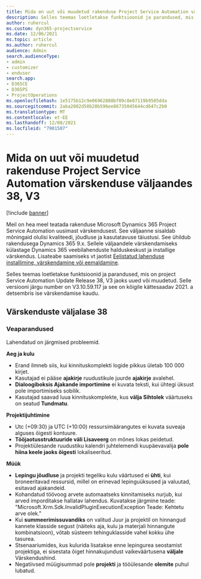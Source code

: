 ```yaml
---
title: Mida on uut või muudetud rakenduse Project Service Automation värskenduse väljaandes 38, V3
description: Selles teemas loetletakse funktsioonid ja parandused, mis on saadaval rakenduse Microsoft Dynamics 365 Project Service Automation värskenduse väljaandes 38, V3.
author: ruhercul
ms.custom: dyn365-projectservice
ms.date: 12/06/2021
ms.topic: article
ms.author: ruhercul
audience: Admin
search.audienceType:
- admin
- customizer
- enduser
search.app:
- D365CE
- D365PS
- ProjectOperations
ms.openlocfilehash: 1e5175b12c9e06962888bf09c8e07119b9505dda
ms.sourcegitcommit: 2aba2082d50b20b596ee86735045644cd647c2b0
ms.translationtype: MT
ms.contentlocale: et-EE
ms.lasthandoff: 12/08/2021
ms.locfileid: "7901507"
---
```

# <a name="whats-new-or-changed-in-project-service-automation-update-release-38-v3"></a>Mida on uut või muudetud rakenduse Project Service Automation värskenduse väljaandes 38, V3

[!include [banner](../includes/psa-now-project-operations.md)]

Meil on hea meel teatada rakenduse Microsoft Dynamics 365 Project Service Automation uusimast värskendusest. See väljaanne sisaldab mõningaid olulisi kvaliteedi, jõudluse ja kasutatavuse täiustusi. See ühildub rakendusega Dynamics 365 9.x. Sellele väljaandele värskendamiseks külastage Dynamics 365 veebilahenduste halduskeskust ja installige värskendus. Lisateabe saamiseks vt jaotist [Eelistatud lahenduse installimine, värskendamine või eemaldamine](/power-platform/admin/install-remove-preferred-solution).

Selles teemas loetletakse funktsioonid ja parandused, mis on project Service Automation Update Release 38, V3 jaoks uued või muudetud. Selle versiooni järgu number on V3.10.59.117 ja see on kõigile kättesaadav 2021. a detsembris ise värskendamise kaudu.

## <a name="update-release-38"></a>Värskenduste väljalase 38

### <a name="bug-fixes"></a>Veaparandused

Lahendatud on järgmised probleemid.

**Aeg ja kulu**

- Erand ilmneb siis, kui kinnituskomplekti logide pikkus ületab 100 000 kirjet.
- Kasutajad ei pääse **ajakirje** ruudustikule juurde **ajakirje** avalehel.
- **Dialoogiboksis Ajakande importimine** ei kuvata teksti, kui ühtegi üksust pole importimiseks sobilik.
- Kasutajad saavad luua kinnituskomplekte, kus **välja Sihtolek** väärtuseks on seatud **Tundmatu**.

**Projektijuhtimine**

- Utc (+09:30) ja UTC (+10:00) ressursimäärangutes ei kuvata suveaja alguses õigesti kontuure.
- **Tööjaotusstruktuuride väli Lisaveerg** on mõnes lokas peidetud.
- Projektiülesande ruudustiku kalendri juhtelemendi kuupäevavalija **pole hiina keele jaoks õigesti** lokaliseeritud.

**Müük**

- **Lepingu jõudluse** ja projekti tegeliku kulu väärtused ei **ühti**, kui broneeritavad ressursid, millel on erinevad lepinguüksused ja valuutad, esitavad ajakandeid.
- Kohandatud töövoog arvete automaatseks kinnitamiseks nurjub, kui arved imporditakse hallatav lahendus. Kuvatakse järgmine teade: "Microsoft.Xrm.Sdk.InvalidPluginExecutionException Teade: Kehtetu arve olek."
- Kui **summeerimissuvandiks** on valitud Juur ja projektil on hinnangud kannete klasside segust (näiteks aja, kulu ja materjali hinnangute kombinatsioon), võtab süsteem tehinguklasside vahel kokku ühe tasurea.
- Stsenaariumides, kus kulurida lisatakse enne lepingurea seostamist projektiga, ei sisestata õiget hinnakujundust vaikeväärtusena **väljale** Värskendushind.
- Negatiivsed müügisummad pole **projekti** ja tööülesande **olemite** puhul lubatud.

